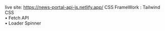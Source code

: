 live site: https://news-portal-api-js.netlify.app/
CSS FrameWork : Tailwind CSS  
• Fetch API  
• Loader Spinner  
